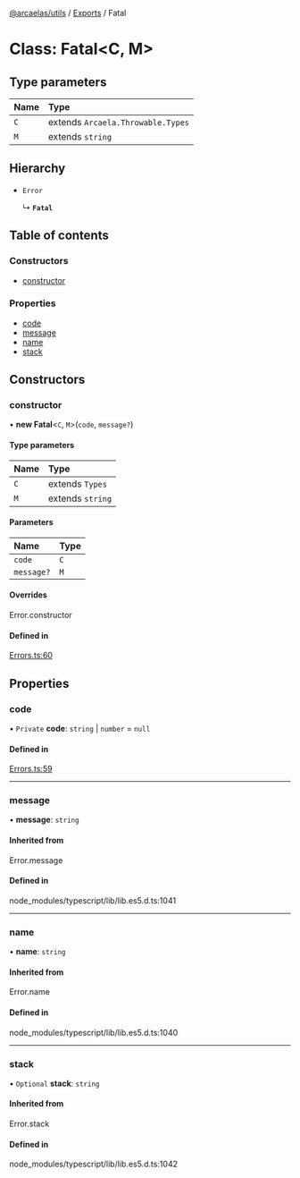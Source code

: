 [@arcaelas/utils](../README.md) / [Exports](../modules.md) / Fatal

# Class: Fatal<C, M\>

## Type parameters

| Name | Type |
| :------ | :------ |
| `C` | extends `Arcaela.Throwable.Types` |
| `M` | extends `string` |

## Hierarchy

- `Error`

  ↳ **`Fatal`**

## Table of contents

### Constructors

- [constructor](Fatal.md#constructor)

### Properties

- [code](Fatal.md#code)
- [message](Fatal.md#message)
- [name](Fatal.md#name)
- [stack](Fatal.md#stack)

## Constructors

### constructor

• **new Fatal**<`C`, `M`\>(`code`, `message?`)

#### Type parameters

| Name | Type |
| :------ | :------ |
| `C` | extends `Types` |
| `M` | extends `string` |

#### Parameters

| Name | Type |
| :------ | :------ |
| `code` | `C` |
| `message?` | `M` |

#### Overrides

Error.constructor

#### Defined in

[Errors.ts:60](https://github.com/arcaelas/utils/blob/85dff74/Errors.ts#L60)

## Properties

### code

• `Private` **code**: `string` \| `number` = `null`

#### Defined in

[Errors.ts:59](https://github.com/arcaelas/utils/blob/85dff74/Errors.ts#L59)

___

### message

• **message**: `string`

#### Inherited from

Error.message

#### Defined in

node_modules/typescript/lib/lib.es5.d.ts:1041

___

### name

• **name**: `string`

#### Inherited from

Error.name

#### Defined in

node_modules/typescript/lib/lib.es5.d.ts:1040

___

### stack

• `Optional` **stack**: `string`

#### Inherited from

Error.stack

#### Defined in

node_modules/typescript/lib/lib.es5.d.ts:1042

